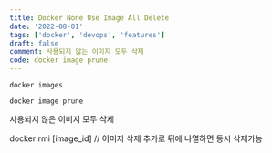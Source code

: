 ```yaml
---
title: Docker None Use Image All Delete
date: '2022-08-01'
tags: ['docker', 'devops', 'features']
draft: false
comment: 사용되지 않는 이미지 모두 삭제
code: docker image prune
---
```


```docker
docker images

docker image prune
```

사용되지 않은 이미지 모두 삭제

docker rmi [image_id] // 이미지 삭제 추가로 뒤에 나열하면 동시 삭제가능
